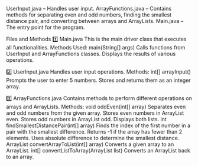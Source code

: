 

UserInput.java – Handles user input.
ArrayFunctions.java – Contains methods for separating even and odd numbers, finding the smallest distance pair, and converting between arrays and ArrayLists.
Main.java – The entry point for the program.

Files and Methods
1️⃣ Main.java
This is the main driver class that executes all functionalities.
Methods Used:
main(String[] args)
Calls functions from UserInput and ArrayFunctions classes.
Displays the results of various operations.


2️⃣ UserInput.java
Handles user input operations.
Methods:
int[] arrayInput()
Prompts the user to enter 5 numbers.
Stores and returns them as an integer array.


3️⃣ ArrayFunctions.java
Contains methods to perform different operations on arrays and ArrayLists.
Methods:
void oddEven(int[] array)
  Separates even and odd numbers from the given array.
  Stores even numbers in ArrayList<Integer> even.
  Stores odd numbers in ArrayList<Integer> odd.
  Displays both lists.
int findSmallestDistancePair(int[] array)
  Finds the index of the first number in a pair with the smallest difference.
  Returns -1 if the array has fewer than 2 elements.
  Uses absolute difference to determine the smallest distance.
ArrayList<Integer> convertArrayToList(int[] array)
  Converts a given array to an ArrayList<Integer>.
int[] convertListToArray(ArrayList<Integer> list)
  Converts an ArrayList<Integer> back to an array.
